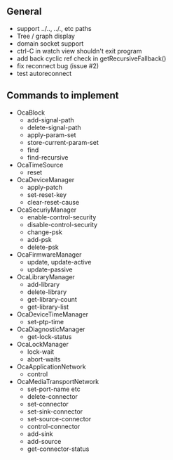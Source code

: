 ## General

* support ../.., ../., etc paths
* Tree / graph display
* domain socket support
* ctrl-C in watch view shouldn't exit program
* add back cyclic ref check in getRecursiveFallback()
* fix reconnect bug (issue #2)
* test autoreconnect

## Commands to implement

* OcaBlock
    - add-signal-path
    - delete-signal-path
    - apply-param-set
    - store-current-param-set
    - find
    - find-recursive
* OcaTimeSource
    - reset
* OcaDeviceManager
    - apply-patch
    - set-reset-key
    - clear-reset-cause
* OcaSecuriyManager
    - enable-control-security
    - disable-control-security
    - change-psk
    - add-psk
    - delete-psk
* OcaFirmwareManager
    - update, update-active
    - update-passive
* OcaLibraryManager
    - add-library
    - delete-library
    - get-library-count
    - get-library-list
* OcaDeviceTimeManager
    - set-ptp-time
* OcaDiagnosticManager
    - get-lock-status
* OcaLockManager
    - lock-wait
    - abort-waits
* OcaApplicationNetwork
    - control
* OcaMediaTransportNetwork
    - set-port-name etc
    - delete-connector
    - set-connector
    - set-sink-connector
    - set-source-connector
    - control-connector
    - add-sink
    - add-source
    - get-connector-status

